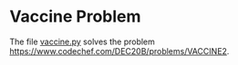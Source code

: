 # Vaccine Problem

The file [vaccine.py](vaccine_distribution.py) solves the problem https://www.codechef.com/DEC20B/problems/VACCINE2.